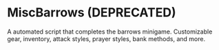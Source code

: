 MiscBarrows (DEPRECATED)
===========

A automated script that completes the barrows minigame. Customizable gear, inventory, attack styles, prayer styles, bank methods, and more.
